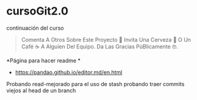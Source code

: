 # cursoGit2.0
continuación del curso

> Comenta A Otros Sobre Este Proyecto 📢
Invita Una Cerveza 🍺 O Un Café ☕ A Alguien Del Equipo.
Da Las Gracias PúBlicamente 🤓.

*Página para hacer readme
*
- https://pandao.github.io/editor.md/en.html


Probando read-mejorado para el uso de stash 
probando traer commits viejos al head de un branch 